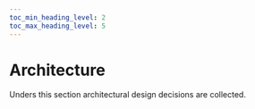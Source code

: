 ```yaml
---
toc_min_heading_level: 2
toc_max_heading_level: 5
---
```

# Architecture

Unders this section architectural design decisions are collected.